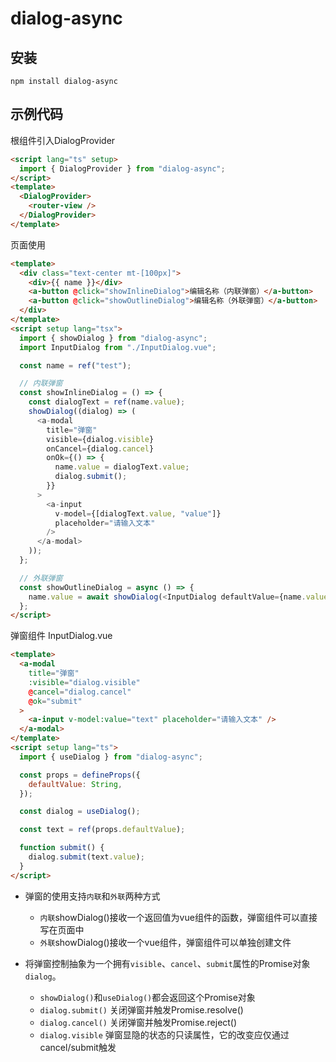 # dialog-async

## 安装

```
npm install dialog-async
```

## 示例代码

根组件引入DialogProvider

```html
<script lang="ts" setup>
  import { DialogProvider } from "dialog-async";
</script>
<template>
  <DialogProvider>
    <router-view />
  </DialogProvider>
</template>
```

页面使用

```html
<template>
  <div class="text-center mt-[100px]">
    <div>{{ name }}</div>
    <a-button @click="showInlineDialog">编辑名称（内联弹窗）</a-button>
    <a-button @click="showOutlineDialog">编辑名称（外联弹窗）</a-button>
  </div>
</template>
<script setup lang="tsx">
  import { showDialog } from "dialog-async";
  import InputDialog from "./InputDialog.vue";

  const name = ref("test");

  // 内联弹窗
  const showInlineDialog = () => {
    const dialogText = ref(name.value);
    showDialog((dialog) => (
      <a-modal
        title="弹窗"
        visible={dialog.visible}
        onCancel={dialog.cancel}
        onOk={() => {
          name.value = dialogText.value;
          dialog.submit();
        }}
      >
        <a-input
          v-model={[dialogText.value, "value"]}
          placeholder="请输入文本"
        />
      </a-modal>
    ));
  };

  // 外联弹窗
  const showOutlineDialog = async () => {
    name.value = await showDialog(<InputDialog defaultValue={name.value} />);
  };
</script>
```

弹窗组件 InputDialog.vue

```html
<template>
  <a-modal
    title="弹窗"
    :visible="dialog.visible"
    @cancel="dialog.cancel"
    @ok="submit"
  >
    <a-input v-model:value="text" placeholder="请输入文本" />
  </a-modal>
</template>
<script setup lang="ts">
  import { useDialog } from "dialog-async";

  const props = defineProps({
    defaultValue: String,
  });

  const dialog = useDialog();

  const text = ref(props.defaultValue);

  function submit() {
    dialog.submit(text.value);
  }
</script>
```

- 弹窗的使用支持`内联`和`外联`两种方式

  - `内联`showDialog()接收一个返回值为vue组件的函数，弹窗组件可以直接写在页面中
  - `外联`showDialog()接收一个vue组件，弹窗组件可以单独创建文件

- 将弹窗控制抽象为一个拥有`visible`、`cancel`、`submit`属性的Promise对象`dialog`。
  - `showDialog()`和`useDialog()`都会返回这个Promise对象
  - `dialog.submit()` 关闭弹窗并触发Promise.resolve()
  - `dialog.cancel()` 关闭弹窗并触发Promise.reject()
  - `dialog.visible` 弹窗显隐的状态的只读属性，它的改变应仅通过cancel/submit触发
